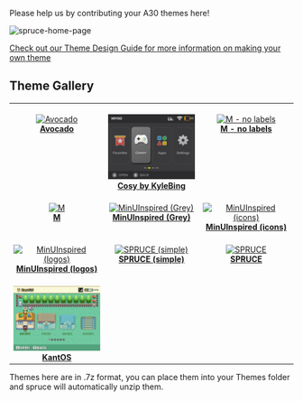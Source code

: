 Please help us by contributing your A30 themes here!

![spruce-home-page](https://github.com/user-attachments/assets/b9f90d8b-0f6f-4d3b-a129-e3d83fbcd41e)

[Check out our Theme Design Guide for more information on making your own theme](https://github.com/spruceUI/spruceOS/wiki/09.-Theme-Design-guide)


## Theme Gallery

<table align="center">
<tr>
<td align="center" valign="top" width="33.33%">
        <br/>
        <a href="https://raw.githubusercontent.com/spruceUI/Themes/main/PackedThemes/Avocado.7z">
        <img title="Avocado" width="200px" src="https://raw.githubusercontent.com/spruceUI/Themes/main/Avocado/preview.png" /><br/>
        <b>Avocado</b>
        </a><br/>
        </td>
<td align="center" valign="top" width="33.33%">
        <br/>
        <a href="https://raw.githubusercontent.com/spruceUI/Themes/main/PackedThemes/Cosy%20by%20KyleBing.7z">
        <img title="Cosy by KyleBing" width="200px" src="https://raw.githubusercontent.com/spruceUI/Themes/main/Cosy%20by%20KyleBing/preview.png" /><br/>
        <b>Cosy by KyleBing</b>
        </a><br/>
        </td>
<td align="center" valign="top" width="33.33%">
        <br/>
        <a href="https://raw.githubusercontent.com/spruceUI/Themes/main/PackedThemes/M%20-%20no%20labels.7z">
        <img title="M - no labels" width="200px" src="https://raw.githubusercontent.com/spruceUI/Themes/main/M%20-%20no%20labels/preview.png" /><br/>
        <b>M - no labels</b>
        </a><br/>
        </td>
</tr>
<tr>
<td align="center" valign="top" width="33.33%">
        <br/>
        <a href="https://raw.githubusercontent.com/spruceUI/Themes/main/PackedThemes/M.7z">
        <img title="M" width="200px" src="https://raw.githubusercontent.com/spruceUI/Themes/main/M/preview.png" /><br/>
        <b>M</b>
        </a><br/>
        </td>
<td align="center" valign="top" width="33.33%">
        <br/>
        <a href="https://raw.githubusercontent.com/spruceUI/Themes/main/PackedThemes/MinUInspired%20(Grey).7z">
        <img title="MinUInspired (Grey)" width="200px" src="https://raw.githubusercontent.com/spruceUI/Themes/main/MinUInspired%20(Grey)/preview.png" /><br/>
        <b>MinUInspired (Grey)</b>
        </a><br/>
        </td>
<td align="center" valign="top" width="33.33%">
        <br/>
        <a href="https://raw.githubusercontent.com/spruceUI/Themes/main/PackedThemes/MinUInspired%20(icons).7z">
        <img title="MinUInspired (icons)" width="200px" src="https://raw.githubusercontent.com/spruceUI/Themes/main/MinUInspired%20(icons)/preview.png" /><br/>
        <b>MinUInspired (icons)</b>
        </a><br/>
        </td>
</tr>
<tr>
<td align="center" valign="top" width="33.33%">
        <br/>
        <a href="https://raw.githubusercontent.com/spruceUI/Themes/main/PackedThemes/MinUInspired%20(logos).7z">
        <img title="MinUInspired (logos)" width="200px" src="https://raw.githubusercontent.com/spruceUI/Themes/main/MinUInspired%20(logos)/preview.png" /><br/>
        <b>MinUInspired (logos)</b>
        </a><br/>
        </td>
<td align="center" valign="top" width="33.33%">
        <br/>
        <a href="https://raw.githubusercontent.com/spruceUI/Themes/main/PackedThemes/SPRUCE%20(simple).7z">
        <img title="SPRUCE (simple)" width="200px" src="https://raw.githubusercontent.com/spruceUI/Themes/main/SPRUCE%20(simple)/preview.png" /><br/>
        <b>SPRUCE (simple)</b>
        </a><br/>
        </td>
<td align="center" valign="top" width="33.33%">
        <br/>
        <a href="https://raw.githubusercontent.com/spruceUI/Themes/main/PackedThemes/SPRUCE.7z">
        <img title="SPRUCE" width="200px" src="https://raw.githubusercontent.com/spruceUI/Themes/main/SPRUCE/preview.png" /><br/>
        <b>SPRUCE</b>
        </a><br/>
        </td>
</tr>
<td align="center" valign="top" width="33.33%">
        <br/>
        <a href="https://raw.githubusercontent.com/spruceUI/Themes/main/PackedThemes/KantOS.7z">
        <img title="KantOS" width="200px" src="https://raw.githubusercontent.com/spruceUI/Themes/main/KantOS/preview.png" /><br/>
        <b>KantOS</b>
        </a><br/>
        </td>
</tr>
<tr>
</table>

Themes here are in .7z format, you can place them into your Themes folder and spruce will automatically unzip them.
